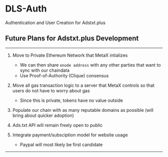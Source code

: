 # DLS-Auth
Authentication and User Creation for Adstxt.plus


## Future Plans for Adstxt.plus Development
___

1. Move to Private Ethereum Network that MetaX intializes
   - We can then share `enode address` with any other parties that want to sync with our chaindata
   - Use Proof-of-Authority (Clique) consensus 
   
2. Move all gas transaction logic to a server that MetaX controls so that users do not have to worry about gas
   - Since this is private, tokens have no value outside
   
3. Populate our chain with as many reputable domains as possible (will bring about quicker adoption)

4. Ads.txt API will remain freely open to public

5. Integrate payment/subsciption model for website usage
   - Paypal will most likely be first candidate
___
